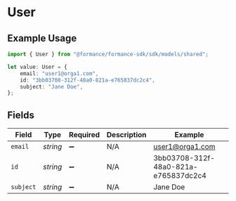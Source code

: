 # User

## Example Usage

```typescript
import { User } from "@formance/formance-sdk/sdk/models/shared";

let value: User = {
    email: "user1@orga1.com",
    id: "3bb03708-312f-48a0-821a-e765837dc2c4",
    subject: "Jane Doe",
};
```

## Fields

| Field                                | Type                                 | Required                             | Description                          | Example                              |
| ------------------------------------ | ------------------------------------ | ------------------------------------ | ------------------------------------ | ------------------------------------ |
| `email`                              | *string*                             | :heavy_minus_sign:                   | N/A                                  | user1@orga1.com                      |
| `id`                                 | *string*                             | :heavy_minus_sign:                   | N/A                                  | 3bb03708-312f-48a0-821a-e765837dc2c4 |
| `subject`                            | *string*                             | :heavy_minus_sign:                   | N/A                                  | Jane Doe                             |